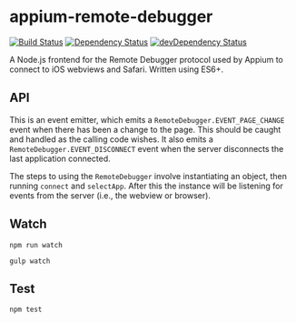 # appium-remote-debugger

[![Build Status](https://travis-ci.org/appium/appium-remote-debugger.svg)](https://travis-ci.org/appium/appium-remote-debugger)
[![Dependency Status](https://david-dm.org/appium/appium-remote-debugger.svg)](https://david-dm.org/appium/appium-remote-debugger)
[![devDependency Status](https://david-dm.org/appium/appium-remote-debugger/dev-status.svg)](https://david-dm.org/appium/appium-remote-debugger#info=devDependencies)

A Node.js frontend for the Remote Debugger protocol used by Appium to connect to iOS webviews and Safari. Written using ES6+.

## API

This is an event emitter, which emits a `RemoteDebugger.EVENT_PAGE_CHANGE` event when there has been a change to the page. This should be caught and handled as the calling code wishes. It also emits a `RemoteDebugger.EVENT_DISCONNECT` event when the server disconnects the last application connected.

The steps to using the `RemoteDebugger` involve instantiating an object, then running `connect` and `selectApp`. After this the instance will be listening for events from the server (i.e., the webview or browser).


## Watch

```
npm run watch
```

```
gulp watch
```

## Test

```
npm test
```
